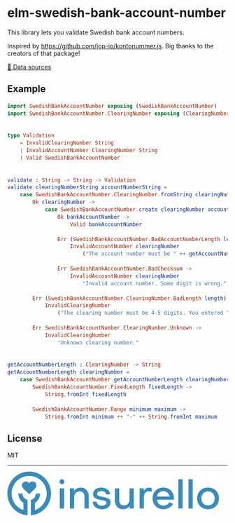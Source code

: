 # elm-swedish-bank-account-number

This library lets you validate Swedish bank account numbers.

Inspired by https://github.com/jop-io/kontonummer.js. Big thanks to the
creators of that package!

[📎 Data sources](https://github.com/insurello/elm-swedish-bank-account-number/issues/1)

## Example

```elm
import SwedishBankAccountNumber exposing (SwedishBankAccountNumber)
import SwedishBankAccountNumber.ClearingNumber exposing (ClearingNumber)


type Validation
    = InvalidClearingNumber String
    | InvalidAccountNumber ClearingNumber String
    | Valid SwedishBankAccountNumber


validate : String -> String -> Validation
validate clearingNumberString accountNumberString =
    case SwedishBankAccountNumber.ClearingNumber.fromString clearingNumberString of
        Ok clearingNumber ->
            case SwedishBankAccountNumber.create clearingNumber accountNumberString of
                Ok bankAccountNumber ->
                    Valid bankAccountNumber

                Err (SwedishBankAccountNumber.BadAccountNumberLength length) ->
                    InvalidAccountNumber clearingNumber
                        ("The account number must be " ++ getAccountNumberLength clearingNumber ++ " digits. You entered " ++ String.fromInt length ++ ".")

                Err SwedishBankAccountNumber.BadChecksum ->
                    InvalidAccountNumber clearingNumber
                        "Invalid account number. Some digit is wrong."

        Err (SwedishBankAccountNumber.ClearingNumber.BadLength length) ->
            InvalidClearingNumber
                ("The clearing number must be 4-5 digits. You entered " ++ String.fromInt length ++ ".")

        Err SwedishBankAccountNumber.ClearingNumber.Unknown ->
            InvalidClearingNumber
                "Unknown clearing number."


getAccountNumberLength : ClearingNumber -> String
getAccountNumberLength clearingNumber =
    case SwedishBankAccountNumber.getAccountNumberLength clearingNumber of
        SwedishBankAccountNumber.FixedLength fixedLength ->
            String.fromInt fixedLength

        SwedishBankAccountNumber.Range minimum maximum ->
            String.fromInt minimum ++ "-" ++ String.fromInt maximum

```

## License

MIT

---

[![Insurello](insurello.svg)](https://jobb.insurello.se/departments/product-tech)
